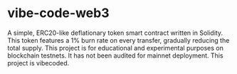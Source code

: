 # vibe-code-web3
A simple, ERC20-like deflationary token smart contract written in Solidity. This token features a 1% burn rate on every transfer, gradually reducing the total supply.  This project is for educational and experimental purposes on blockchain testnets. It has not been audited for mainnet deployment.  This project is vibecoded.
